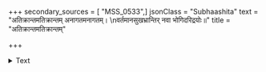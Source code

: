 +++
secondary_sources = [ "MSS_0533",]
jsonClass = "Subhaashita"
text = "अतिक्रान्तमतिक्रान्तम् अनागतमनागतम्।  \nवर्तमानसुखभ्रान्तिर् नवा भोगिदरिद्रयोः॥"
title = "अतिक्रान्तमतिक्रान्तम्"

+++

<details><summary>Text</summary>

अतिक्रान्तमतिक्रान्तम् अनागतमनागतम्।  
वर्तमानसुखभ्रान्तिर् नवा भोगिदरिद्रयोः॥
</details>
